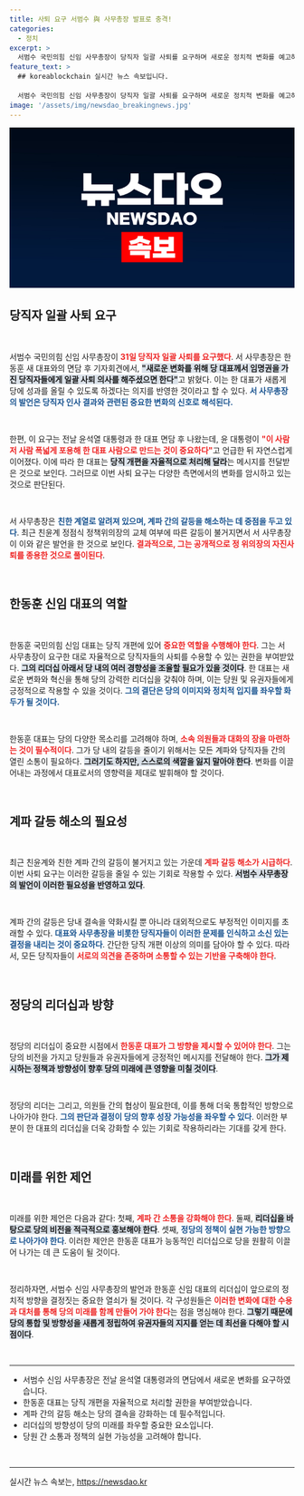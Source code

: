 ```yaml
---
title: 사퇴 요구 서범수 與 사무총장 발표로 충격!
categories:
  - 정치
excerpt: >
  서범수 국민의힘 신임 사무총장이 당직자 일괄 사퇴를 요구하며 새로운 정치적 변화를 예고하고 있다. 친윤-친한 간 갈등이 재연될 가능성이 커지며, 한동훈 대표의 리더십이 시험대에 오르고 있는 지금, 정치적 파장이 주목받고 있다.
feature_text: >
  ## koreablockchain 실시간 뉴스 속보입니다.

  서범수 국민의힘 신임 사무총장이 당직자 일괄 사퇴를 요구하며 새로운 정치적 변화를 예고하고 있다. 친윤-친한 간 갈등이 재연될 가능성이 커지며, 한동훈 대표의 리더십이 시험대에 오르고 있는 지금, 정치적 파장이 주목받고 있다.
image: '/assets/img/newsdao_breakingnews.jpg'
---
```


<p><img src="/assets/img/newsdao_breakingnews.jpg" alt="koreablockchain 속보" /></p>

<h2 data-ke-size="size26">당직자 일괄 사퇴 요구</h2>

<p data-ke-size="size16">&nbsp;</p>

<p>서범수 국민의힘 신임 사무총장이 <b><span style="color: #ee2323;">31일 당직자 일괄 사퇴를 요구했다</span></b>. 서 사무총장은 한동훈 새 대표와의 면담 후 기자회견에서, <b><span style="background-color: #21538527;">"새로운 변화를 위해 당 대표께서 임명권을 가진 당직자들에게 일괄 사퇴 의사를 해주셨으면 한다"</span></b>고 밝혔다. 이는 한 대표가 새롭게 당에 성과를 올릴 수 있도록 하겠다는 의지를 반영한 것이라고 할 수 있다. <b><span style="color: #1a5490;">서 사무총장의 발언은 당직자 인사 결과와 관련된 중요한 변화의 신호로 해석된다.</span></b></p>

<p data-ke-size="size16">&nbsp;</p>

<p>한편, 이 요구는 전날 윤석열 대통령과 한 대표 면담 후 나왔는데, 윤 대통령이 <b><span style="color: #ee2323;">"이 사람 저 사람 폭넓게 포용해 한 대표 사람으로 만드는 것이 중요하다"</span></b>고 언급한 뒤 자연스럽게 이어졌다. 이에 따라 한 대표는 <b><span style="background-color: #21538527;">당직 개편을 자율적으로 처리해 달라</span></b>는 메시지를 전달받은 것으로 보인다. 그러므로 이번 사퇴 요구는 다양한 측면에서의 변화를 암시하고 있는 것으로 판단된다.</p>

<p data-ke-size="size16">&nbsp;</p>

<p>서 사무총장은 <b><span style="color: #1a5490;">친한 계열로 알려져 있으며, 계파 간의 갈등을 해소하는 데 중점을 두고 있다</span></b>. 최근 친윤계 정점식 정책위의장의 교체 여부에 따른 갈등이 불거지면서 서 사무총장이 이와 같은 발언을 한 것으로 보인다. <b><span style="color: #ee2323;">결과적으로, 그는 공개적으로 정 위의장의 자진사퇴를 종용한 것으로 풀이된다</span></b>.</p>

<p data-ke-size="size16">&nbsp;</p>

<h2 data-ke-size="size26">한동훈 신임 대표의 역할</h2>

<p data-ke-size="size16">&nbsp;</p>

<p>한동훈 국민의힘 신임 대표는 당직 개편에 있어 <b><span style="color: #ee2323;">중요한 역할을 수행해야 한다</span></b>. 그는 서 사무총장이 요구한 대로 자율적으로 당직자들의 사퇴를 수용할 수 있는 권한을 부여받았다. <b><span style="background-color: #21538527;">그의 리더십 아래서 당 내의 여러 경향성을 조율할 필요가 있을 것이다</span></b>. 한 대표는 새로운 변화와 혁신을 통해 당의 강력한 리더십을 갖춰야 하며, 이는 당원 및 유권자들에게 긍정적으로 작용할 수 있을 것이다. <b><span style="color: #1a5490;">그의 결단은 당의 이미지와 정치적 입지를 좌우할 화두가 될 것이다.</span></b></p>

<p data-ke-size="size16">&nbsp;</p>

<p>한동훈 대표는 당의 다양한 목소리를 고려해야 하며, <b><span style="color: #ee2323;">소속 의원들과 대화의 장을 마련하는 것이 필수적이다</span></b>. 그가 당 내의 갈등을 줄이기 위해서는 모든 계파와 당직자들 간의 열린 소통이 필요하다. <b><span style="background-color: #21538527;">그러기도 하지만, 스스로의 색깔을 잃지 말아야 한다</span></b>. 변화를 이끌어내는 과정에서 대표로서의 영향력을 제대로 발휘해야 할 것이다.</p>

<p data-ke-size="size16">&nbsp;</p>

<h2 data-ke-size="size26">계파 갈등 해소의 필요성</h2>

<p data-ke-size="size16">&nbsp;</p>

<p>최근 친윤계와 친한 계파 간의 갈등이 불거지고 있는 가운데 <b><span style="color: #ee2323;">계파 갈등 해소가 시급하다</span></b>. 이번 사퇴 요구는 이러한 갈등을 줄일 수 있는 기회로 작용할 수 있다. <b><span style="background-color: #21538527;">서범수 사무총장의 발언이 이러한 필요성을 반영하고 있다</span></b>.</p>

<p data-ke-size="size16">&nbsp;</p>

<p>계파 간의 갈등은 당내 결속을 약화시킬 뿐 아니라 대외적으로도 부정적인 이미지를 초래할 수 있다. <b><span style="color: #1a5490;">대표와 사무총장을 비롯한 당직자들이 이러한 문제를 인식하고 소신 있는 결정을 내리는 것이 중요하다</span></b>. 간단한 당직 개편 이상의 의미를 담아야 할 수 있다. 따라서, 모든 당직자들이 <b><span style="color: #ee2323;">서로의 의견을 존중하며 소통할 수 있는 기반을 구축해야 한다</span></b>.</p>

<p data-ke-size="size16">&nbsp;</p>

<h2 data-ke-size="size26">정당의 리더십과 방향</h2>

<p data-ke-size="size16">&nbsp;</p>

<p>정당의 리더십이 중요한 시점에서 <b><span style="color: #ee2323;">한동훈 대표가 그 방향을 제시할 수 있어야 한다</span></b>. 그는 당의 비전을 가지고 당원들과 유권자들에게 긍정적인 메시지를 전달해야 한다. <b><span style="background-color: #21538527;">그가 제시하는 정책과 방향성이 향후 당의 미래에 큰 영향을 미칠 것이다</span></b>.</p>

<p data-ke-size="size16">&nbsp;</p>

<p>정당의 리더는 그리고, 의원들 간의 협상이 필요한데, 이를 통해 더욱 통합적인 방향으로 나아가야 한다. <b><span style="color: #1a5490;">그의 판단과 결정이 당의 향후 성장 가능성을 좌우할 수 있다</span></b>. 이러한 부분이 한 대표의 리더십을 더욱 강화할 수 있는 기회로 작용하리라는 기대를 갖게 한다.</p>

<p data-ke-size="size16">&nbsp;</p>

<h2 data-ke-size="size26">미래를 위한 제언</h2>

<p data-ke-size="size16">&nbsp;</p>

<p>미래를 위한 제언은 다음과 같다: 첫째, <b><span style="color: #ee2323;">계파 간 소통을 강화해야 한다</span></b>. 둘째, <b><span style="background-color: #21538527;">리더십을 바탕으로 당의 비전을 적극적으로 홍보해야 한다</span></b>. 셋째, <b><span style="color: #1a5490;">정당의 정책이 실현 가능한 방향으로 나아가야 한다</span></b>. 이러한 제안은 한동훈 대표가 능동적인 리더십으로 당을 원활히 이끌어 나가는 데 큰 도움이 될 것이다.</p>

<p data-ke-size="size16">&nbsp;</p>

<p>정리하자면, 서범수 신임 사무총장의 발언과 한동훈 신임 대표의 리더십이 앞으로의 정치적 방향을 결정짓는 중요한 열쇠가 될 것이다. 각 구성원들은 <b><span style="color: #ee2323;">이러한 변화에 대한 수용과 대처를 통해 당의 미래를 함께 만들어 가야 한다</span></b>는 점을 명심해야 한다. <b><span style="background-color: #21538527;">그렇기 때문에 당의 통합 및 방향성을 새롭게 정립하여 유권자들의 지지를 얻는 데 최선을 다해야 할 시점이다</span></b>.</p>

<p data-ke-size="size16">&nbsp;</p>

<hr />

<ul>
<li>서범수 신임 사무총장은 전날 윤석열 대통령과의 면담에서 새로운 변화를 요구하였습니다.</li>
<li>한동훈 대표는 당직 개편을 자율적으로 처리할 권한을 부여받았습니다.</li>
<li>계파 간의 갈등 해소는 당의 결속을 강화하는 데 필수적입니다.</li>
<li>리더십의 방향성이 당의 미래를 좌우할 중요한 요소입니다.</li>
<li>당원 간 소통과 정책의 실현 가능성을 고려해야 합니다.</li>
</ul>

<p data-ke-size="size16">&nbsp;</p>

<hr />
실시간 뉴스 속보는, <a href="https://newsdao.kr" rel="dofollow">https://newsdao.kr</a>


